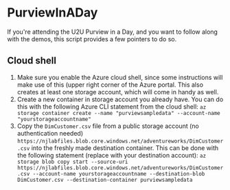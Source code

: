 # PurviewInADay

If you're attending the U2U Purview in a Day, and you want to follow along with the demos, this script provides a few pointers to do so.

## Cloud shell

1. Make sure you enable the Azure cloud shell, since some instructions will make use of this (upper right corner of the Azure portal. This also creates at least one storage account, which will come in handy as well.
2. Create a new container in storage account you already have. You can do this with the following Azure CLI statement from the cloud shell:
`az storage container create --name "purviewsampledata" --account-name "yourstorageaccountname"`
3. Copy the `DimCustomer.csv` file from a public storage account (no authentication needed) 
`https://njlabfiles.blob.core.windows.net/adventureworks/DimCustomer.csv` into the freshly made destination container. This can be done with the following statement (replace with your destination account):
`az storage blob copy start --source-uri https://njlabfiles.blob.core.windows.net/adventureworks/DimCustomer.csv --account-name yourstorageaccountname --destination-blob DimCustomer.csv --destination-container purviewsampledata`

